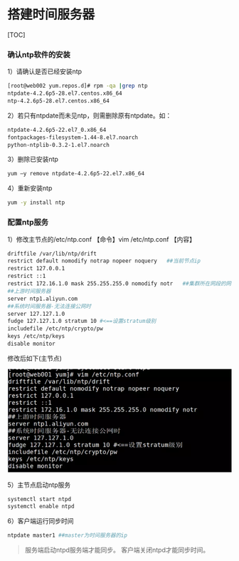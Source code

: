# 搭建时间服务器

[TOC]

### 确认ntp软件的安装

1）请确认是否已经安装ntp

```bash
[root@web002 yum.repos.d]# rpm -qa |grep ntp
ntpdate-4.2.6p5-28.el7.centos.x86_64
ntp-4.2.6p5-28.el7.centos.x86_64
```

2）若只有ntpdate而未见ntp，则需删除原有ntpdate。如：

```bash
ntpdate-4.2.6p5-22.el7_0.x86_64
fontpackages-filesystem-1.44-8.el7.noarch
python-ntplib-0.3.2-1.el7.noarch
```

3）删除已安装ntp

```bash
yum –y remove ntpdate-4.2.6p5-22.el7.x86_64
```

4）重新安装ntp

```bash
yum -y install ntp
```

### 配置ntp服务

1）修改主节点的/etc/ntp.conf
 【命令】vim /etc/ntp.conf
 【内容】

```bash
driftfile /var/lib/ntp/drift
restrict default nomodify notrap nopeer noquery   ##当前节点ip
restrict 127.0.0.1 
restrict ::1
restrict 172.16.1.0 mask 255.255.255.0 nomodify notr   ##集群所在网段的网关（Gateway），子网掩码
##上游时间服务器
server ntp1.aliyun.com
##系统时间服务器-无法连接公网时
server 127.127.1.0  
fudge 127.127.1.0 stratum 10 #<==设置stratum级别
includefile /etc/ntp/crypto/pw
keys /etc/ntp/keys
disable monitor
```

修改后如下(主节点)

![img](搭建时间服务器.assets/1574055520.jpg)

5）主节点启动ntp服务

```bash
systemctl start ntpd
systemctl enable ntpd
```

6）客户端运行同步时间

```bash
ntpdate master1 ##master为时间服务器的ip
```

>服务端启动ntpd服务端才能同步。
>客户端关闭ntpd才能同步时间。